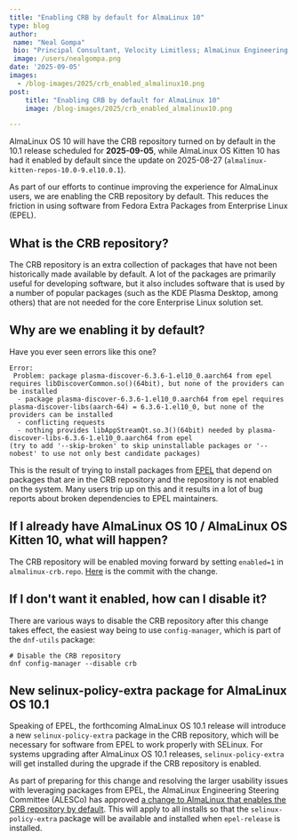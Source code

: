 ```yaml
---
title: "Enabling CRB by default for AlmaLinux 10"
type: blog
author:
 name: "Neal Gompa"
 bio: "Principal Consultant, Velocity Limitless; AlmaLinux Engineering Steering Committee member"
 image: /users/nealgompa.png
date: '2025-09-05'
images:
  - /blog-images/2025/crb_enabled_almalinux10.png
post:
    title: "Enabling CRB by default for AlmaLinux 10"
    image: /blog-images/2025/crb_enabled_almalinux10.png

---
```


AlmaLinux OS 10 will have the CRB repository turned on by default in the 10.1 release scheduled for **2025-09-05**, while AlmaLinux OS Kitten 10 has had it enabled by default since the update on 2025-08-27 (`almalinux-kitten-repos-10.0-9.el10.0.1`).

As part of our efforts to continue improving the experience for AlmaLinux users, we are enabling the CRB repository by default.
This reduces the friction in using software from Fedora Extra Packages from Enterprise Linux (EPEL).

## What is the CRB repository?

The CRB repository is an extra collection of packages that have not been historically made available by default.
A lot of the packages are primarily useful for developing software,
but it also includes software that is used by a number of popular packages (such as the KDE Plasma Desktop, among others)
that are not needed for the core Enterprise Linux solution set.

## Why are we enabling it by default?

Have you ever seen errors like this one?

```
Error: 
 Problem: package plasma-discover-6.3.6-1.el10_0.aarch64 from epel requires libDiscoverCommon.so()(64bit), but none of the providers can be installed
  - package plasma-discover-6.3.6-1.el10_0.aarch64 from epel requires plasma-discover-libs(aarch-64) = 6.3.6-1.el10_0, but none of the providers can be installed
  - conflicting requests
  - nothing provides libAppStreamQt.so.3()(64bit) needed by plasma-discover-libs-6.3.6-1.el10_0.aarch64 from epel
(try to add '--skip-broken' to skip uninstallable packages or '--nobest' to use not only best candidate packages)
```

This is the result of trying to install packages from [EPEL](https://docs.fedoraproject.org/en-US/epel/) that depend on packages that are in the CRB repository and the repository is not enabled on the system.
Many users trip up on this and it results in a lot of bug reports about broken dependencies to EPEL maintainers.

## If I already have AlmaLinux OS 10 / AlmaLinux OS Kitten 10, what will happen?

The CRB repository will be enabled moving forward by setting `enabled=1` in `almalinux-crb.repo`. [Here](https://git.almalinux.org/rpms/almalinux-release/commit/4ad4fbd62a25032d5f11e665393d109b0f5ff9b8) is the commit with the change.

## If I don't want it enabled, how can I disable it?

There are various ways to disable the CRB repository after this change takes effect, the easiest way being to use `config-manager`, which is part of the `dnf-utils` package:

```shell
# Disable the CRB repository
dnf config-manager --disable crb
```

## New selinux-policy-extra package for AlmaLinux OS 10.1

Speaking of EPEL, the forthcoming AlmaLinux OS 10.1 release will introduce a new `selinux-policy-extra` package in the CRB repository,
which will be necessary for software from EPEL to work properly with SELinux.
For systems upgrading after AlmaLinux OS 10.1 releases, `selinux-policy-extra` will get installed during the upgrade if the CRB repository is enabled.

As part of preparing for this change and resolving the larger usability issues with leveraging packages from EPEL,
the AlmaLinux Engineering Steering Committee (ALESCo) has approved [a change to AlmaLinux that enables the CRB repository by default](https://github.com/AlmaLinux/ALESCo/blob/master/rfcs/0006-enable-crb-on-almalinux-10.md).
This will apply to all installs so that the `selinux-policy-extra` package will be available and installed when `epel-release` is installed.

